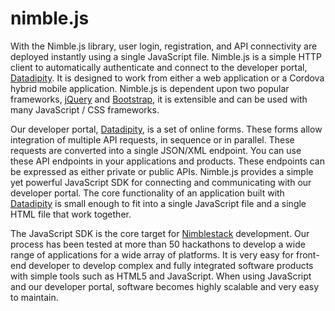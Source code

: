 # nimble.js
  With the Nimble.js library, user login, registration, and API connectivity are deployed instantly using a single JavaScript file. Nimble.js is a simple HTTP client to automatically authenticate and connect to the developer portal, [Datadipity](https://datadipity.com). It is designed to work from either a web application or a Cordova hybrid mobile application. Nimble.js is dependent upon two popular frameworks, [jQuery](http://jquery.com) and [Bootstrap](http://getbootstrap.com), it is extensible and can be used with many JavaScript / CSS frameworks. 

  Our developer portal, [Datadipity](https://datadipity.com), is a set of online forms. These forms allow integration of multiple API requests, in sequence or in parallel. These requests are converted into a single JSON/XML endpoint. You can use these API endpoints in your applications and products. These endpoints can be expressed as either private or public APIs.
Nimble.js provides a simple yet powerful JavaScript SDK for connecting and communicating with our developer portal. The core functionality of an application built with [Datadipity](https://datadipity.com) is small enough to fit into a single JavaScript file and a single HTML file that work together.

  The JavaScript SDK is the core target for [Nimblestack](http://nimblestack.io) development. Our process has been tested at more than 50 hackathons to develop a wide range of applications for a wide array of platforms. It is very easy for front-end developer to develop complex and fully integrated software products with simple tools such as HTML5 and JavaScript. When using JavaScript and our developer portal, software becomes highly scalable and very easy to maintain. 
